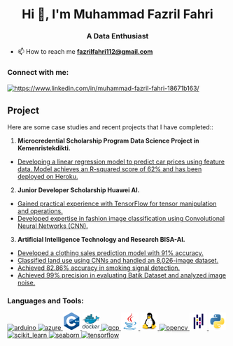 <h1 align="center">Hi 👋, I'm Muhammad Fazril Fahri</h1>
<h3 align="center">A Data Enthusiast</h3>

- 📫 How to reach me **fazrilfahri112@gmail.com**

<h3 align="left">Connect with me:</h3>
<p align="left">
<a href="https://www.linkedin.com/in/muhammad-fazril-fahri-18671b163/" target="blank"><img align="center" src="https://raw.githubusercontent.com/rahuldkjain/github-profile-readme-generator/master/src/images/icons/Social/linked-in-alt.svg" alt="https://www.linkedin.com/in/muhammad-fazril-fahri-18671b163/" height="30" width="40" /></a>
</p>

## Project

Here are some case studies and recent projects that I have completed::

1. **Microcredential Scholarship Program Data Science Project in Kemenristekdikti.**
- [Developing a linear regression model to predict car prices using feature data. Model achieves an R-squared score of 62% and has been deployed on Heroku.](https://github.com/fazrilfahri/Microcredential-Scholarship-Program-Data-Science.git)

2. **Junior Developer Scholarship Huawei AI.**
- [Gained practical experience with TensorFlow for tensor manipulation and operations.](https://github.com/fazrilfahri/Junior-Developer-Scholarship-Huawei-AI/blob/75ec62dd70a1c26b54334c54e0ea13ad014953b8/Utilizing%20TensorFlow%20for%20Tensor%20Manipulation%20and%20Formation.ipynb)
- [Developed expertise in fashion image classification using Convolutional Neural Networks (CNN).](https://github.com/fazrilfahri/Junior-Developer-Scholarship-Huawei-AI/blob/75ec62dd70a1c26b54334c54e0ea13ad014953b8/Fashion%20Image%20Classification.ipynb)
  
3. **Artificial Intelligence Technology and Research BISA-AI.** 
- [Developed a clothing sales prediction model with 91% accuracy.](https://github.com/fazrilfahri/Artificial-Intelligence-Technology-and-Research-BISA-AI/blob/56fdd8d9634d16231f787fc38bced48568f2ff21/1.%20Machine%20Learning/Acc%2091%25%20E-shop.ipynb)
- [Classified land use using CNNs and handled an 8,026-image dataset.](https://github.com/fazrilfahri/Artificial-Intelligence-Technology-and-Research-BISA-AI/blob/56fdd8d9634d16231f787fc38bced48568f2ff21/5.%20Visual%20Recognition/1.%20ucmerced_Fazril_Fahri.ipynb)
- [Achieved 82.86% accuracy in smoking signal detection.](https://github.com/fazrilfahri/Artificial-Intelligence-Technology-and-Research-BISA-AI/blob/56fdd8d9634d16231f787fc38bced48568f2ff21/1.%20Machine%20Learning/Optimizing%20Smoking%20Signal%20Detection.ipynb)
- [Achieved 99% precision in evaluating Batik Dataset and analyzed image noise.](https://github.com/fazrilfahri/Artificial-Intelligence-Technology-and-Research-BISA-AI/tree/56fdd8d9634d16231f787fc38bced48568f2ff21/4.%20Image%20Processing)
  
<h3 align="left">Languages and Tools:</h3>
<p align="left"> <a href="https://www.arduino.cc/" target="_blank" rel="noreferrer"> <img src="https://cdn.worldvectorlogo.com/logos/arduino-1.svg" alt="arduino" width="40" height="40"/> </a> <a href="https://azure.microsoft.com/en-in/" target="_blank" rel="noreferrer"> <img src="https://www.vectorlogo.zone/logos/microsoft_azure/microsoft_azure-icon.svg" alt="azure" width="40" height="40"/> </a> <a href="https://www.w3schools.com/cpp/" target="_blank" rel="noreferrer"> <img src="https://raw.githubusercontent.com/devicons/devicon/master/icons/cplusplus/cplusplus-original.svg" alt="cplusplus" width="40" height="40"/> </a> <a href="https://www.docker.com/" target="_blank" rel="noreferrer"> <img src="https://raw.githubusercontent.com/devicons/devicon/master/icons/docker/docker-original-wordmark.svg" alt="docker" width="40" height="40"/> </a> <a href="https://cloud.google.com" target="_blank" rel="noreferrer"> <img src="https://www.vectorlogo.zone/logos/google_cloud/google_cloud-icon.svg" alt="gcp" width="40" height="40"/> </a> <a href="https://www.java.com" target="_blank" rel="noreferrer"> <img src="https://raw.githubusercontent.com/devicons/devicon/master/icons/java/java-original.svg" alt="java" width="40" height="40"/> </a> <a href="https://www.linux.org/" target="_blank" rel="noreferrer"> <img src="https://raw.githubusercontent.com/devicons/devicon/master/icons/linux/linux-original.svg" alt="linux" width="40" height="40"/> </a> <a href="https://opencv.org/" target="_blank" rel="noreferrer"> <img src="https://www.vectorlogo.zone/logos/opencv/opencv-icon.svg" alt="opencv" width="40" height="40"/> </a> <a href="https://pandas.pydata.org/" target="_blank" rel="noreferrer"> <img src="https://raw.githubusercontent.com/devicons/devicon/2ae2a900d2f041da66e950e4d48052658d850630/icons/pandas/pandas-original.svg" alt="pandas" width="40" height="40"/> </a> <a href="https://www.python.org" target="_blank" rel="noreferrer"> <img src="https://raw.githubusercontent.com/devicons/devicon/master/icons/python/python-original.svg" alt="python" width="40" height="40"/> </a> <a href="https://scikit-learn.org/" target="_blank" rel="noreferrer"> <img src="https://upload.wikimedia.org/wikipedia/commons/0/05/Scikit_learn_logo_small.svg" alt="scikit_learn" width="40" height="40"/> </a> <a href="https://seaborn.pydata.org/" target="_blank" rel="noreferrer"> <img src="https://seaborn.pydata.org/_images/logo-mark-lightbg.svg" alt="seaborn" width="40" height="40"/> </a> <a href="https://www.tensorflow.org" target="_blank" rel="noreferrer"> <img src="https://www.vectorlogo.zone/logos/tensorflow/tensorflow-icon.svg" alt="tensorflow" width="40" height="40"/> </a> </p>
